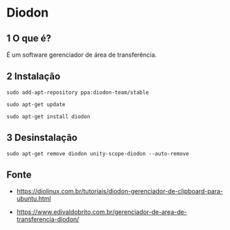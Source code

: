 Diodon
========================================================

1 O que é?
--------------------------------------------------------

É um software gerenciador de área de transferência.

2 Instalação
--------------------------------------------------------

`sudo add-apt-repository ppa:diodon-team/stable`

`sudo apt-get update`

`sudo apt-get install diodon`

3 Desinstalação
--------------------------------------------------------

`sudo apt-get remove diodon unity-scope-diodon --auto-remove`

Fonte
--------------------------------------------------------

* <https://diolinux.com.br/tutoriais/diodon-gerenciador-de-clipboard-para-ubuntu.html>
  
* <https://www.edivaldobrito.com.br/gerenciador-de-area-de-transferencia-diodon/>
